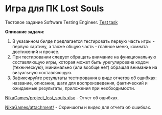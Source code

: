 # Игра для ПК Lost Souls

Тестовое задание Software Testing Engineer. [Test task](https://github.com/istrybuk/Test-task/blob/main/NikaGames/Тестовое%20задание%20тестировщик.pdf)

**Описание задачи:**

1. В указанном билде предлагается тестировать первую часть игры - первую картину, а также общую часть - главное меню,
комната достижений и прочее.
2. При тестировании следует обращать внимание на функциональную составляющую игры, которая может быть
урегулирована кодом (техническую), минимально (или вообще нет) обращая внимание на визуальную составляющую.
3. Зафиксируйте результаты тестирования в виде отчетов об ошибках: название, описание, шаги для воспроизведения,
фактический и ожидаемые результаты, приложения при необходимости.

[NikaGames/project_lost_souls.xlsx](https://github.com/istrybuk/Test-task/blob/main/NikaGames/project_lost_souls.xlsx) - Отчет об ошибках.

[NikaGames/attachment/](https://github.com/istrybuk/Test-task/tree/main/NikaGames/attachment) - Скриншоты и видео для отчета об ошибках.
